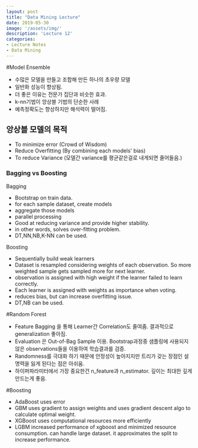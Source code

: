 ```yaml
---
layout: post
title: "Data Mining Lecture"
date: 2019-05-30
image: '/assets/img/'
description: 'Lecture 12'
categories:
- Lecture Notes
- Data Mining
---
```


#Model Ensemble
- 수많은 모델을 만들고 조합해 만든 하나의 초우량 모델
- 일반화 성능이 향상됨.
- 더 좋은 이유는 전문가 집단과 비슷한 효과.
- k-nn기법이 앙상블 기법의 단순한 사례
- 예측정확도는 향상하지만 해석력이 떨어짐.

## 앙상블 모델의 목적
- To minimize error (Crowd of Wisdom)
- Reduce Overfitting (By combining each models' bias)
- To reduce Variance (모델간 variance를 평균같은걸로 내게되면 줄어들음.)

### Bagging vs Boosting
Bagging
- Bootstrap on train data.
- for each sample dataset, create models
- aggregate those models
- parallel processing
- Good at reducing variance and provide higher stability.
- in other words, solves over-fitting problem.
- DT,NN,NB,K-NN can be used.

Boosting
- Sequentially build weak learners
- Dataset is resampled considering weights of each observation. So more weighted sample gets sampled more for next learner.
- observation is assigned with high weight if the learner failed to learn correctly.
- Each learner is assigned with weights as importance when voting.
- reduces bias, but can increase overfitting issue.
- DT,NB can be used.

#Random Forest
- Feature Bagging 을 통해 Learner간 Correlation도 줄여줌. 결과적으로 generalization 좋아짐.
- Evaluation 은 Out-of-Bag Sample 이용. Bootstrap과정중 샘플링에 사용되지 않은 observations들을 이용하여 학습결과를 검증.
- Randomness를 극대화 하기 때문에 안정성이 높아지지만 트리가 갖는 장점인 설명력을 잃게 된다는 점은 아쉬움.
- 하이퍼파라미터에서 가장 중요한건 n_feature과 n_estimator. 깊이는 최대한 깊게 만드는게 좋음.

#Boosting
- AdaBoost uses error
- GBM uses gradient to assign weights and uses gradient descent algo to calculate optimal weight.
- XGBoost uses computational resources more efficiently
- LGBM increased performance of xgboost and minimized resource consumption. can handle large dataset. it approximates the split to increase performance.

